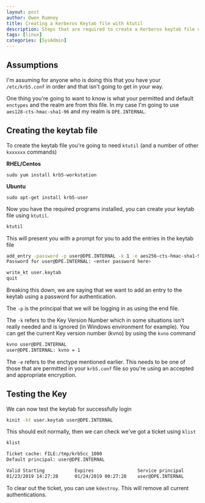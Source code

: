 ```yaml
---
layout: post
author: Owen Rumney
title: Creating a Kerberos Keytab file with ktutil
description: Steps that are required to create a Kerberos keytab file on Linux
tags: [linux]
categories: [SysAdmin]
---
```


## Assumptions

I'm assuming for anyone who is doing this that you have your `/etc/krb5.conf` in order and that isn't going to get in your way.

One thing you're going to want to know is what your permitted and default `enctypes` and the realm are from this file. In my case I'm going to use `aes128-cts-hmac-sha1-96` and my realm is `DPE.INTERNAL`.

## Creating the keytab file

To create the keytab file you're going to need `ktutil` (and a number of other `kxxxxxx` commands)

**RHEL/Centos**

```
sudo yum install krb5-workstation
```

**Ubuntu**

```
sudo apt-get install krb5-user
```

Now you have the required programs installed, you can create your keytab file using `ktutil`.

```bash
ktutil
```

This will present you with a prompt for you to add the entries in the keytab file

```bash
add_entry -password -p user@DPE.INTERNAL -k 1 -e aes256-cts-hmac-sha1-96
Password for user@DPE.INTERNAL: <enter password here>

write_kt user.keytab
quit
```

Breaking this down, we are saying that we want to add an entry to the keytab using a password for authentication.

The `-p` is the principal that we will be logging in as using the end file.

The `-k` refers to the Key Version Number which in some situations isn't really needed and is ignored (in Windows environment for example). You can get the current Key version number (kvno) by using the `kvno` command

```bash
kvno user@DPE.INTERNAL
user@DPE.INTERNAL: kvno = 1
```

The `-e` refers to the enctype mentioned earlier. This needs to be one of those that are permitted in your `krb5.conf` file so you're using an accepted and appropriate encryption.

## Testing the Key

We can now test the keytab for successfully login

```bash
kinit -kt user.keytab user@DPE.INTERNAL
```

This should exit normally, then we can check we've got a ticket using `klist`

```bash
klist

Ticket cache: FILE:/tmp/krb5cc_1000
Default principal: user@DPE.INTERNAL

Valid Starting           Expires                Service principal
01/23/2019 14:27:28      01/24/2019 00:27:28    user@DPE.INTERNAL
```

To clear out the ticket, you can use `kdestroy`. This will remove all current authentications.
